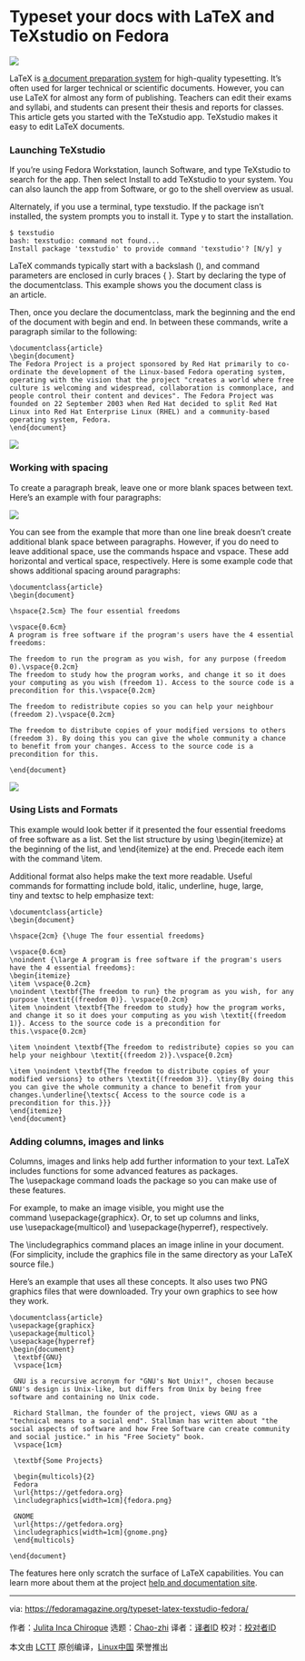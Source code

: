 [#]: collector: (Chao-zhi)
[#]: translator: ( )
[#]: reviewer: ( )
[#]: publisher: ( )
[#]: url: ( )
[#]: subject: (Typeset your docs with LaTeX and TeXstudio on Fedora)
[#]: via: (https://fedoramagazine.org/typeset-latex-texstudio-fedora/)
[#]: author: (Julita Inca Chiroque )

Typeset your docs with LaTeX and TeXstudio on Fedora
======
![](https://fedoramagazine.org/wp-content/uploads/2017/07/latex-texstudio-945x400.jpg)

LaTeX is [a document preparation system][1] for high-quality typesetting. It’s often used for larger technical or scientific documents. However, you can use LaTeX for almost any form of publishing. Teachers can edit their exams and syllabi, and students can present their thesis and reports for classes. This article gets you started with the TeXstudio app. TeXstudio makes it easy to edit LaTeX documents.

### Launching TeXstudio

If you’re using Fedora Workstation, launch Software, and type TeXstudio to search for the app. Then select Install to add TeXstudio to your system. You can also launch the app from Software, or go to the shell overview as usual.

Alternately, if you use a terminal, type texstudio. If the package isn’t installed, the system prompts you to install it. Type y to start the installation.

```
$ texstudio
bash: texstudio: command not found...
Install package 'texstudio' to provide command 'texstudio'? [N/y] y
```

LaTeX commands typically start with a backslash (), and command parameters are enclosed in curly braces { }. Start by declaring the type of the documentclass. This example shows you the document class is an article.

Then, once you declare the documentclass, mark the beginning and the end of the document with begin and end. In between these commands, write a paragraph similar to the following:

```
\documentclass{article}
\begin{document}
The Fedora Project is a project sponsored by Red Hat primarily to co-ordinate the development of the Linux-based Fedora operating system, operating with the vision that the project "creates a world where free culture is welcoming and widespread, collaboration is commonplace, and people control their content and devices". The Fedora Project was founded on 22 September 2003 when Red Hat decided to split Red Hat Linux into Red Hat Enterprise Linux (RHEL) and a community-based operating system, Fedora.
\end{document}
```

![](https://fedoramagazine.org/wp-content/uploads/2017/07/Screenshot-from-2017-10-05-20-19-15.png)

### Working with spacing

To create a paragraph break, leave one or more blank spaces between text.  Here’s an example with four paragraphs:

![](https://fedoramagazine.org/wp-content/uploads/2017/07/Screenshot-from-2017-10-18-14-24-42.png)

You can see from the example that more than one line break doesn’t create additional blank space between paragraphs. However, if you do need to leave additional space, use the commands hspace and vspace. These add horizontal and vertical space, respectively. Here is some example code that shows additional spacing around paragraphs:

```
\documentclass{article}
\begin{document}

\hspace{2.5cm} The four essential freedoms

\vspace{0.6cm} 
A program is free software if the program's users have the 4 essential freedoms:

The freedom to run the program as you wish, for any purpose (freedom 0).\vspace{0.2cm} 
The freedom to study how the program works, and change it so it does your computing as you wish (freedom 1). Access to the source code is a precondition for this.\vspace{0.2cm}

The freedom to redistribute copies so you can help your neighbour (freedom 2).\vspace{0.2cm}

The freedom to distribute copies of your modified versions to others (freedom 3). By doing this you can give the whole community a chance to benefit from your changes. Access to the source code is a precondition for this.

\end{document}
```

![](https://fedoramagazine.org/wp-content/uploads/2017/07/Screenshot-from-2017-10-18-17-24-53.png)

### Using Lists and Formats

This example would look better if it presented the four essential freedoms of free software as a list. Set the list structure by using \begin{itemize} at the beginning of the list, and \end{itemize} at the end. Precede each item with the command \item.

Additional format also helps make the text more readable. Useful commands for formatting include bold, italic, underline, huge, large, tiny and textsc to help emphasize text:

```
\documentclass{article}
\begin{document}

\hspace{2cm} {\huge The four essential freedoms}

\vspace{0.6cm} 
\noindent {\large A program is free software if the program's users have the 4 essential freedoms}:
\begin{itemize}
\item \vspace{0.2cm} 
\noindent \textbf{The freedom to run} the program as you wish, for any purpose \textit{(freedom 0)}. \vspace{0.2cm} 
\item \noindent \textbf{The freedom to study} how the program works, and change it so it does your computing as you wish \textit{(freedom 1)}. Access to the source code is a precondition for this.\vspace{0.2cm}

\item \noindent \textbf{The freedom to redistribute} copies so you can help your neighbour \textit{(freedom 2)}.\vspace{0.2cm}

\item \noindent \textbf{The freedom to distribute copies of your modified versions} to others \textit{(freedom 3)}. \tiny{By doing this you can give the whole community a chance to benefit from your changes.\underline{\textsc{ Access to the source code is a precondition for this.}}}
\end{itemize}
\end{document}
```

### Adding columns, images and links

Columns, images and links help add further information to your text. LaTeX includes functions for some advanced features as packages. The \usepackage command loads the package so you can make use of these features.

For example, to make an image visible, you might use the command \usepackage{graphicx}. Or, to set up columns and links, use \usepackage{multicol} and \usepackage{hyperref}, respectively.

The \includegraphics command places an image inline in your document. (For simplicity, include the graphics file in the same directory as your LaTeX source file.)

Here’s an example that uses all these concepts. It also uses two PNG graphics files that were downloaded. Try your own graphics to see how they work.

```
\documentclass{article} 
\usepackage{graphicx}
\usepackage{multicol}
\usepackage{hyperref}
\begin{document} 
 \textbf{GNU}
 \vspace{1cm}

 GNU is a recursive acronym for "GNU's Not Unix!", chosen because GNU's design is Unix-like, but differs from Unix by being free software and containing no Unix code.

 Richard Stallman, the founder of the project, views GNU as a "technical means to a social end". Stallman has written about "the social aspects of software and how Free Software can create community and social justice." in his "Free Society" book.
 \vspace{1cm}

 \textbf{Some Projects}

 \begin{multicols}{2}
 Fedora
 \url{https://getfedora.org}
 \includegraphics[width=1cm]{fedora.png}

 GNOME
 \url{https://getfedora.org}
 \includegraphics[width=1cm]{gnome.png}
 \end{multicols} 

\end{document}
```

[][2]

The features here only scratch the surface of LaTeX capabilities. You can learn more about them at the project [help and documentation site][3].

--------------------------------------------------------------------------------

via: https://fedoramagazine.org/typeset-latex-texstudio-fedora/

作者：[Julita Inca Chiroque][a]
选题：[Chao-zhi][b]
译者：[译者ID](https://github.com/译者ID)
校对：[校对者ID](https://github.com/校对者ID)

本文由 [LCTT](https://github.com/LCTT/TranslateProject) 原创编译，[Linux中国](https://linux.cn/) 荣誉推出

[a]: https://fedoramagazine.org/author/yulytas/
[b]: https://github.com/Chao-zhi
[1]:http://www.latex-project.org/about/
[2]:https://fedoramagazine.org/fedora-aarch64-on-the-solidrun-honeycomb-lx2k/
[3]:https://www.latex-project.org/help/
